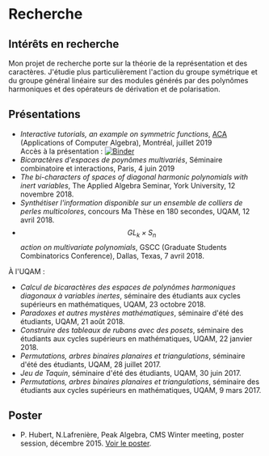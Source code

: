 # Recherche 

## Intérêts en recherche

Mon projet de recherche porte sur la théorie de la représentation et des caractères. 
J'étudie plus particulièrement l'action du groupe symétrique et du groupe général linéaire
sur des modules générés par des polynômes harmoniques et des opérateurs de dérivation et de polarisation. 

## Présentations 

- *Interactive tutorials, an example on symmetric functions*, [ACA](http://aca2019.etsmtl.ca/fr/accueil/) (Applications of Computer Algebra), Montréal, juillet 2019 <br>
Accès à la présentation : [![Binder](https://mybinder.org/badge_logo.svg)](https://mybinder.org/v2/gh/phubert/ACA2019/master?filepath=ACA2019.ipynb)
- *Bicaractères d'espaces de poynômes multivariés*, Séminaire combinatoire et interactions, Paris, 4 juin 2019
- *The bi-characters of spaces of diagonal harmonic polynomials with inert variables*, The Applied Algebra Seminar, York University, 12 novembre 2018.
- *Synthétiser l'information disponible sur un ensemble de colliers de perles multicolores*, concours Ma Thèse en 180 secondes, UQAM, 12 avril 2018.
- *$$GL_k \times S_n$$ action on multivariate polynomials*, GSCC (Graduate Students Combinatorics Conference), Dallas, Texas, 7 avril 2018.

À l'UQAM : <br>
- *Calcul de bicaractères des espaces de polynômes harmoniques diagonaux à variables inertes*, séminaire des étudiants aux cycles supérieurs en mathématiques, UQAM, 23 octobre 2018.
- *Paradoxes et autres mystères mathématiques*, séminaire d'été des étudiants, UQAM, 21 août 2018.
- *Construire des tableaux de rubans avec des posets*, séminaire des étudiants aux cycles supérieurs en mathématiques, UQAM, 22 janvier 2018.
- *Permutations, arbres binaires planaires et triangulations*, séminaire d'été des étudiants, UQAM, 28 juillet 2017. 
- *Jeu de Taquin*, séminaire d'été des étudiants, UQAM, 30 juin 2017. 
- *Permutations, arbres binaires planaires et triangulations*, séminaire des étudiants aux cycles supérieurs en mathématiques, UQAM, 9 mars 2017.

## Poster 

- P. Hubert, N.Lafrenière, Peak Algebra, CMS Winter meeting, poster session, décembre 2015. [Voir le poster](poster.pdf). 
